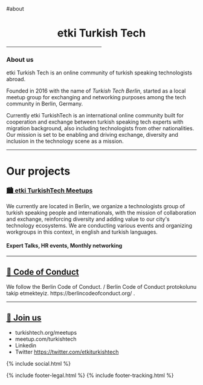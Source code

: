 #about



<h1 style="text-align:center">etki Turkish Tech</h1>

<hr style="width:50%;text-align:center">

<h3> About us </h3>

etki Turkish Tech is an online community of turkish speaking technologists abroad.

Founded in 2016 with the name of _Turkish Tech Berlin_, started as a local meetup group for exchanging and networking purposes among the tech community in Berlin, Germany.

Currently etki TurkishTech is an international online community built for cooperation and exchange between turkish speaking tech experts with migration background, also including technologists from other nationalities. Our mission is set to be enabling and driving exchange, diversity and inclusion in the technology scene as a mission.


----

# Our projects






### <a name="Meetups" href="https://www.meetup.com/turkishtech">🏙️ etki TurkishTech Meetups</a>

We currently are located in Berlin, we organize a technologists group of turkish speaking people and internationals, with the mission of collaboration and exchange, reinforcing diversity and adding value to our city's technology ecosystems. We are conducting various events and organizing workgroups in this context, in english and turkish languages.

#### Expert Talks, HR events, Monthly networking 

----
## <a name="Code of Conduct" href="https://berlincodeofconduct.org/">📜 Code of Conduct
</a>
We follow the Berlin Code of Conduct. / Berlin Code of Conduct protokolunu takip etmekteyiz.
https://berlincodeofconduct.org/ .

----
## <a name="Join us" href="">📜 Join us
</a>

  * turkishtech.org/meetups
  * meetup.com/turkishtech
  * Linkedin 
  * Twitter https://twitter.com/etkiturkishtech

{% include social.html %}

{% include footer-legal.html %}
{% include footer-tracking.html %}

